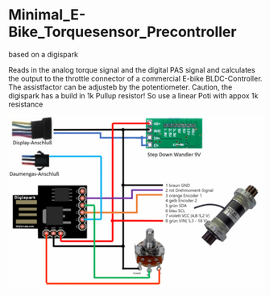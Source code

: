 # Minimal_E-Bike_Torquesensor_Precontroller
based on a digispark

Reads in the analog torque signal and the digital PAS signal and calculates the output to the throttle connector of a commercial E-bike BLDC-Controller. The assistfactor can be adjusteb by the potentiometer. Caution, the digispark has a build in 1k Pullup resistor! So use a linear Poti with appox 1k resistance

![](METOP.png)

